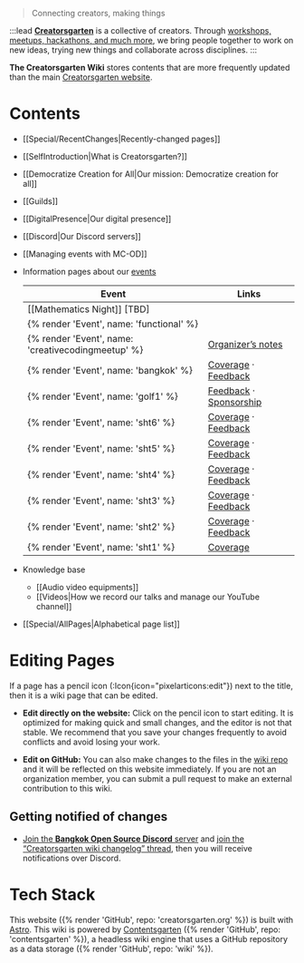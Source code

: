 > Connecting creators, making things

:::lead
**[Creatorsgarten](https://creatorsgarten.org/)** is a collective of creators. Through [workshops, meetups, hackathons, and much more](https://creatorsgarten.org/events/), we bring people together to work on new ideas, trying new things and collaborate across disciplines.
:::

**The Creatorsgarten Wiki** stores contents that are more frequently updated than the main [Creatorsgarten website][main-site].

[main-site]: https://creatorsgarten.org/
[repo]: https://github.com/creatorsgarten/wiki

# Contents

- [[Special/RecentChanges|Recently-changed pages]]

- [[SelfIntroduction|What is Creatorsgarten?]]

- [[Democratize Creation for All|Our mission: Democratize creation for all]]

- [[Guilds]]

- [[DigitalPresence|Our digital presence]]

- [[Discord|Our Discord servers]]

- [[Managing events with MC-OD]]

- Information pages about our [events](https://creatorsgarten.org/events/)

  | Event | Links |
  | --- | --- |
  | [[Mathematics Night]] [TBD]
  | {% render 'Event', name: 'functional' %}
  | {% render 'Event', name: 'creativecodingmeetup' %} | [Organizer’s notes](/wiki/OrganizerNotes/creativecodingmeetup) |
  | {% render 'Event', name: 'bangkok' %} | [Coverage](/wiki/Coverage/bangkok) &middot; [Feedback](/wiki/Feedback/bangkok) |
  | {% render 'Event', name: 'golf1' %} | [Feedback](/wiki/Feedback/golf1) &middot; [Sponsorship](/wiki/Sponsorship/golf1) |
  | {% render 'Event', name: 'sht6' %} | [Coverage](/wiki/Coverage/sht6) &middot; [Feedback](/wiki/Feedback/sht6) |
  | {% render 'Event', name: 'sht5' %} | [Coverage](/wiki/Coverage/sht5) &middot; [Feedback](/wiki/Feedback/sht5) |
  | {% render 'Event', name: 'sht4' %} | [Coverage](/wiki/Coverage/sht4) &middot; [Feedback](/wiki/Feedback/sht4) |
  | {% render 'Event', name: 'sht3' %} | [Coverage](/wiki/Coverage/sht3) &middot; [Feedback](/wiki/Feedback/sht3) |
  | {% render 'Event', name: 'sht2' %} | [Coverage](/wiki/Coverage/sht2) &middot; [Feedback](/wiki/Feedback/sht2) |
  | {% render 'Event', name: 'sht1' %} | [Coverage](/wiki/Coverage/sht1) |

- Knowledge base
  - [[Audio video equipments]]
  - [[Videos|How we record our talks and manage our YouTube channel]]

- [[Special/AllPages|Alphabetical page list]]

# Editing Pages

If a page has a pencil icon (:Icon{icon="pixelarticons:edit"}) next to the title, then it is a wiki page that can be edited.

- **Edit directly on the website:** Click on the pencil icon to start editing. It is optimized for making quick and small changes, and the editor is not that stable. We recommend that you save your changes frequently to avoid conflicts and avoid losing your work.

- **Edit on GitHub:** You can also make changes to the files in the [wiki repo][repo] and it will be reflected on this website immediately. If you are not an organization member, you can submit a pull request to make an external contribution to this wiki.

## Getting notified of changes

- [Join the **Bangkok Open Source Discord** server](https://grtn.org/bkkoss-discord) and [join the “Creatorsgarten wiki changelog” thread](https://discord.com/channels/1062609208106832002/1085847407583055883), then you will receive notifications over Discord.

# Tech Stack

This website ({% render 'GitHub', repo: 'creatorsgarten.org' %}) is built with [Astro](https://astro.build/).
This wiki is powered by [Contentsgarten](https://contentsgarten.netlify.app/wiki/MainPage) ({% render 'GitHub', repo: 'contentsgarten' %}), a headless wiki engine that uses a GitHub repository as a data storage ({% render 'GitHub', repo: 'wiki' %}).

